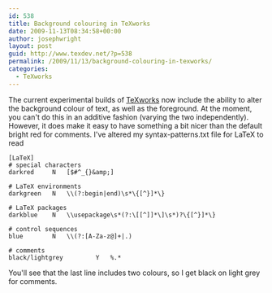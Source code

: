 ```yaml
---
id: 538
title: Background colouring in TeXworks
date: 2009-11-13T08:34:58+00:00
author: josephwright
layout: post
guid: http://www.texdev.net/?p=538
permalink: /2009/11/13/background-colouring-in-texworks/
categories:
  - TeXworks
---
```

The current experimental builds of [TeXworks](http://www.texworks.org/) now include the ability to alter the background colour of text, as well as the foreground. At the moment, you can't do this in an additive fashion (varying the two independently). However, it does make it easy to have something a bit nicer than the default bright red for comments. I've altered my syntax-patterns.txt file for LaTeX to read

```
[LaTeX]
# special characters
darkred		N	[$#^_{}&amp;]

# LaTeX environments
darkgreen	N	\\(?:begin|end)\s*\{[^}]*\}

# LaTeX packages
darkblue	N	\\usepackage\s*(?:\[[^]]*\]\s*)?\{[^}]*\}

# control sequences
blue		N	\\(?:[A-Za-z@]+|.)

# comments
black/lightgrey			Y	%.*
```

You'll see that the last line includes two colours, so I get black on light grey for comments.
